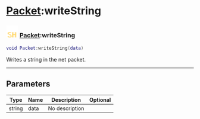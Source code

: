 # [Packet](../packet/README.md):writeString

### <img src="../../.gitbook/assets/shared.png" width="32" height="32" /> [Packet](../packet/README.md):writeString

```lua
void Packet:writeString(data)
```

Writes a string in the net packet.<br>

-----------------
## Parameters

| Type   | Name | Description | Optional |
| ------ | ---- | ----------- | -------: |
| string | data | No description |   |
